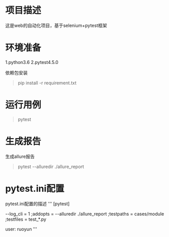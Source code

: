 # 项目描述

这是web的自动化项目，基于selenium+pytest框架

# 环境准备

1.python3.6
2.pytest4.5.0

依赖包安装
>pip install -r requirement.txt

# 运行用例

>pytest

# 生成报告

生成allure报告

>pytest --alluredir ./allure_report

# pytest.ini配置

pytest.ini配置的描述
'''
[pytest]

--log_cli = 1
;addopts = --alluredir ./allure_report
;testpaths = cases/module
;testfiles = test_*.py

user: ruoyun
'''